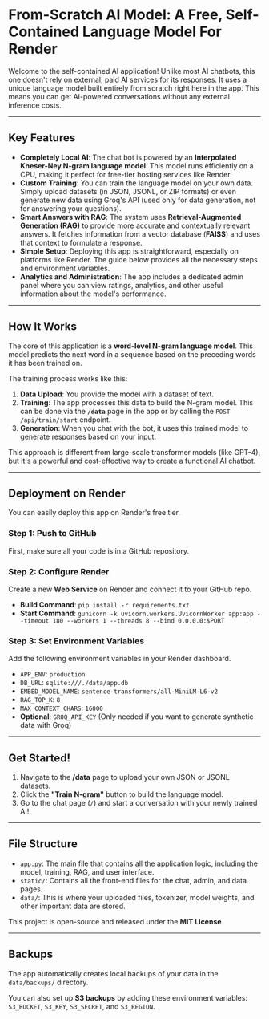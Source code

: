 # From-Scratch AI Model: A Free, Self-Contained Language Model For Render

Welcome to the self-contained AI application! Unlike most AI chatbots, this one doesn't rely on external, paid AI services for its responses. It uses a unique language model built entirely from scratch right here in the app. This means you can get AI-powered conversations without any external inference costs.

***
## Key Features

* **Completely Local AI**: The chat bot is powered by an **Interpolated Kneser-Ney N-gram language model**. This model runs efficiently on a CPU, making it perfect for free-tier hosting services like Render.
* **Custom Training**: You can train the language model on your own data. Simply upload datasets (in JSON, JSONL, or ZIP formats) or even generate new data using Groq's API (used only for data generation, not for answering your questions).
* **Smart Answers with RAG**: The system uses **Retrieval-Augmented Generation (RAG)** to provide more accurate and contextually relevant answers. It fetches information from a vector database (**FAISS**) and uses that context to formulate a response.
* **Simple Setup**: Deploying this app is straightforward, especially on platforms like Render. The guide below provides all the necessary steps and environment variables.
* **Analytics and Administration**: The app includes a dedicated admin panel where you can view ratings, analytics, and other useful information about the model's performance.

***
## How It Works

The core of this application is a **word-level N-gram language model**. This model predicts the next word in a sequence based on the preceding words it has been trained on. 

The training process works like this:

1.  **Data Upload**: You provide the model with a dataset of text.
2.  **Training**: The app processes this data to build the N-gram model. This can be done via the **`/data`** page in the app or by calling the `POST /api/train/start` endpoint.
3.  **Generation**: When you chat with the bot, it uses this trained model to generate responses based on your input.

This approach is different from large-scale transformer models (like GPT-4), but it's a powerful and cost-effective way to create a functional AI chatbot.

***
## Deployment on Render

You can easily deploy this app on Render's free tier.

### Step 1: Push to GitHub

First, make sure all your code is in a GitHub repository.

### Step 2: Configure Render

Create a new **Web Service** on Render and connect it to your GitHub repo.

* **Build Command**: `pip install -r requirements.txt`
* **Start Command**: `gunicorn -k uvicorn.workers.UvicornWorker app:app --timeout 180 --workers 1 --threads 8 --bind 0.0.0.0:$PORT`

### Step 3: Set Environment Variables

Add the following environment variables in your Render dashboard.

* `APP_ENV`: `production`
* `DB_URL`: `sqlite:///./data/app.db`
* `EMBED_MODEL_NAME`: `sentence-transformers/all-MiniLM-L6-v2`
* `RAG_TOP_K`: `8`
* `MAX_CONTEXT_CHARS`: `16000`
* **Optional**: `GROQ_API_KEY` (Only needed if you want to generate synthetic data with Groq)

***
## Get Started!

1.  Navigate to the **/data** page to upload your own JSON or JSONL datasets.
2.  Click the **"Train N-gram"** button to build the language model.
3.  Go to the chat page (`/`) and start a conversation with your newly trained AI!

***
## File Structure

* `app.py`: The main file that contains all the application logic, including the model, training, RAG, and user interface.
* `static/`: Contains all the front-end files for the chat, admin, and data pages.
* `data/`: This is where your uploaded files, tokenizer, model weights, and other important data are stored.

This project is open-source and released under the **MIT License**.

***
## Backups 

The app automatically creates local backups of your data in the `data/backups/` directory.

You can also set up **S3 backups** by adding these environment variables: `S3_BUCKET`, `S3_KEY`, `S3_SECRET`, and `S3_REGION`.
